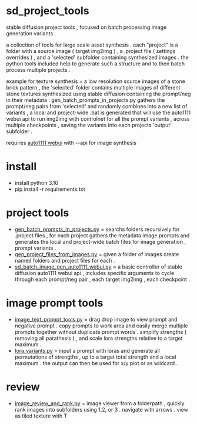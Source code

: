 # sd_project_tools
stable diffusion project tools , focused on batch processing image generation variants . 

a collection of tools for large scale asset synthesis . each "project" is a folder with a source image ( target img2img ) , a .project file ( settings overrides ) , and a 'selected' subfolder containing synthesized images . the python tools included help to generate such a structure and to then batch process multiple projects . 

example for texture synthesis = a low resolution source images of a stone brick pattern , the 'selected' folder contains multiple images of different stone textures synthesized using stable diffusion containing the prompt/neg in their metadata . gen_batch_prompts_in_projects.py gathers the prompt/neg pairs from 'selected' and randomly combines into a new list of variants , a local and project-wide .bat is generated that will use the auto1111 webui api to run img2img with controlnet for all the prompt variants , across multiple checkpoints , saving the variants into each projects 'output' subfolder . 

requires [auto1111 webui](https://github.com/AUTOMATIC1111/stable-diffusion-webui) with --api for image synthesis

# install
- install python 3.10
- pip install -r requirements.txt

# project tools
- [gen_batch_prompts_in_projects.py](https://github.com/CorvaeOboro/sd_project_tools/blob/main/gen_batch_prompts_in_projects.py) = searchs folders recursively for .project files , for each project gathers the metadata image prompts and generates the local and project-wide batch files for image generation ,  prompt variants . 
- [gen_project_files_from_images.py](https://github.com/CorvaeOboro/sd_project_tools/blob/main/gen_project_files_from_images.py) = given a folder of images create named folders and project files for each . 
- [sd_batch_image_gen_auto1111_webui.py](https://github.com/CorvaeOboro/sd_project_tools/blob/main/sd_batch_image_gen_auto1111_webui.py) = a basic controller of stable diffusion auto1111 webui api , includes specific arguments to cycle through each prompt/neg pair , each target img2img , each checkpoint . 

# image prompt tools
- [image_text_prompt_tools.py](https://github.com/CorvaeOboro/sd_project_tools/blob/main/image_text_prompt_tools.py) = drag drop image to view prompt and negative prompt . copy prompts to work area and easily merge multiple prompts together without duplicate prompt words . simplify strengths ( removing all parathesis ) , and scale lora strengths relative to a target maximum . 
- [lora_variants.py](https://github.com/CorvaeOboro/sd_project_tools/blob/main/lora_variants.py) = input a prompt with loras and generate all permutations of strengths , up to a target total strength and a local maximum . the output can then be used for x/y plot or as wildcard . 

# review
- [image_review_and_rank.py](https://github.com/CorvaeOboro/sd_project_tools/blob/main/image_review_and_rank.py) = image viewer from a folderpath , quickly rank images into subfolders using 1,2, or 3 . navigate with arrows . view as tiled texture with T 